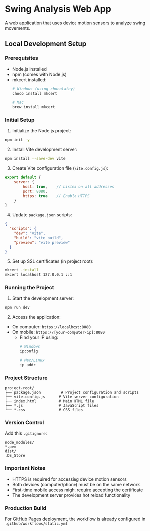 # Swing Analysis Web App

A web application that uses device motion sensors to analyze swing movements.

## Local Development Setup

### Prerequisites
- Node.js installed
- npm (comes with Node.js)
- mkcert installed:
  ```bash
  # Windows (using chocolatey)
  choco install mkcert
  
  # Mac
  brew install mkcert
  ```

### Initial Setup

1. Initialize the Node.js project:
```bash
npm init -y
```

2. Install Vite development server:
```bash
npm install --save-dev vite
```

3. Create Vite configuration file (`vite.config.js`):
```javascript
export default {
    server: {
        host: true,    // Listen on all addresses
        port: 8080,
        https: true    // Enable HTTPS
    }
}
```

4. Update `package.json` scripts:
```json
{
  "scripts": {
    "dev": "vite",
    "build": "vite build",
    "preview": "vite preview"
  }
}
```

5. Set up SSL certificates (in project root):
```bash
mkcert -install
mkcert localhost 127.0.0.1 ::1
```

### Running the Project

1. Start the development server:
```bash
npm run dev
```

2. Access the application:
- On computer: `https://localhost:8080`
- On mobile: `https://[your-computer-ip]:8080`
  - Find your IP using:
    ```bash
    # Windows
    ipconfig
    
    # Mac/Linux
    ip addr
    ```

### Project Structure
```
project-root/
├── package.json         # Project configuration and scripts
├── vite.config.js      # Vite server configuration
├── index.html          # Main HTML file
├── *.js                # JavaScript files
└── *.css               # CSS files
```

### Version Control

Add this `.gitignore`:
```gitignore
node_modules/
*.pem
dist/
.DS_Store
```

### Important Notes

- HTTPS is required for accessing device motion sensors
- Both devices (computer/phone) must be on the same network
- First-time mobile access might require accepting the certificate
- The development server provides hot reload functionality

### Production Build

For GitHub Pages deployment, the workflow is already configured in `.github/workflows/static.yml`